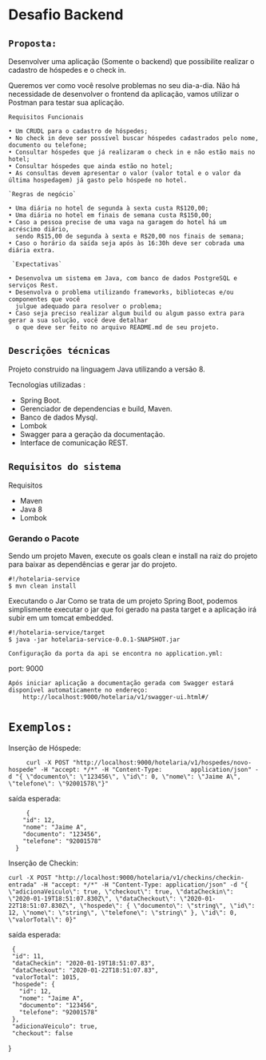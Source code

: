 # Desafio Backend

## `Proposta:`

Desenvolver uma aplicação (Somente o backend) que possibilite realizar o cadastro de
hóspedes e o check in.

Queremos ver como você resolve problemas no seu dia-a-dia. Não há necessidade de
desenvolver o frontend da aplicação, vamos utilizar o Postman para testar sua aplicação.

 `Requisitos Funcionais`

    • Um CRUDL para o cadastro de hóspedes;
    • No check in deve ser possível buscar hóspedes cadastrados pelo nome, documento ou telefone;
    • Consultar hóspedes que já realizaram o check in e não estão mais no hotel;
    • Consultar hóspedes que ainda estão no hotel;
    • As consultas devem apresentar o valor (valor total e o valor da última hospedagem) já gasto pelo hóspede no hotel.
    
    `Regras de negócio` 

    • Uma diária no hotel de segunda à sexta custa R$120,00;
    • Uma diária no hotel em finais de semana custa R$150,00;
    • Caso a pessoa precise de uma vaga na garagem do hotel há um acréscimo diário, 
      sendo R$15,00 de segunda à sexta e R$20,00 nos finais de semana;
    • Caso o horário da saída seja após às 16:30h deve ser cobrada uma diária extra.
    
     `Expectativas` 

    • Desenvolva um sistema em Java, com banco de dados PostgreSQL e serviços Rest.
    • Desenvolva o problema utilizando frameworks, bibliotecas e/ou componentes que você
      julgue adequado para resolver o problema;
    • Caso seja preciso realizar algum build ou algum passo extra para gerar a sua solução, você deve detalhar 
      o que deve ser feito no arquivo README.md de seu projeto.
      
## `Descrições técnicas`

  Projeto construido na linguagem Java utilizando a versão 8. 

Tecnologias utilizadas :

 - Spring Boot.
 - Gerenciador de dependencias e build, Maven.
 - Banco de dados Mysql.
 - Lombok
 - Swagger para a geração da documentação. 
 - Interface de comunicação REST.
 
 ## `Requisitos do sistema`

Requisitos

- Maven
- Java 8
- Lombok

### Gerando o Pacote

Sendo um projeto Maven, execute os goals clean e install na raiz do projeto para baixar as dependências e gerar jar do projeto.

    #!/hotelaria-service
    $ mvn clean install
 
 Executando o Jar
Como se trata de um projeto Spring Boot, podemos simplismente executar o jar que foi gerado na pasta target e a 
aplicação irá subir em um tomcat embedded.

    #!/hotelaria-service/target
    $ java -jar hotelaria-service-0.0.1-SNAPSHOT.jar
    
    Configuração da porta da api se encontra no application.yml:
  port: 9000
    
    Após iniciar aplicação a documentação gerada com Swagger estará disponível automaticamente no endereço:
        http://localhost:9000/hotelaria/v1/swagger-ui.html#/
        
 # `Exemplos:`

Inserção de Hóspede:

         curl -X POST "http://localhost:9000/hotelaria/v1/hospedes/novo-hospede" -H "accept: */*" -H "Content-Type:        application/json" -d "{ \"documento\": \"123456\", \"id\": 0, \"nome\": \"Jaime A\", \"telefone\": \"92001578\"}"
         
saída esperada:


         {
        "id": 12,
        "nome": "Jaime A",
        "documento": "123456",
        "telefone": "92001578"
      }
      
Inserção de Checkin:
   
    curl -X POST "http://localhost:9000/hotelaria/v1/checkins/checkin-entrada" -H "accept: */*" -H "Content-Type: application/json" -d "{ \"adicionaVeiculo\": true, \"checkout\": true, \"dataCheckin\": \"2020-01-19T18:51:07.830Z\", \"dataCheckout\": \"2020-01-22T18:51:07.830Z\", \"hospede\": { \"documento\": \"string\", \"id\": 12, \"nome\": \"string\", \"telefone\": \"string\" }, \"id\": 0, \"valorTotal\": 0}"
    
saída esperada: 


     {
     "id": 11,
     "dataCheckin": "2020-01-19T18:51:07.83",
     "dataCheckout": "2020-01-22T18:51:07.83",
     "valorTotal": 1015,
     "hospede": {
       "id": 12,
       "nome": "Jaime A",
       "documento": "123456",
       "telefone": "92001578"
     },
     "adicionaVeiculo": true,
     "checkout": false
   }
 
